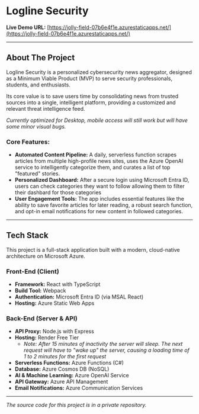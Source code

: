 # Logline Security

**Live Demo URL:** [https://jolly-field-07b6e4f1e.azurestaticapps.net/](https://jolly-field-07b6e4f1e.azurestaticapps.net/)

---

## About The Project

Logline Security is a personalized cybersecurity news aggregator, designed as a Minimum Viable Product (MVP) to serve security professionals, students, and enthusiasts.

Its core value is to save users time by consolidating news from trusted sources into a single, intelligent platform, providing a customized and relevant threat intelligence feed.

*Currently optimized for Desktop, mobile access will still work but will have some minor visual bugs.*

### Core Features:

* **Automated Content Pipeline:** A daily, serverless function scrapes articles from multiple high-profile news sites, uses the Azure OpenAI service to intelligently categorize them, and curates a list of top "featured" stories.
* **Personalized Dashboard:** After a secure login using Microsoft Entra ID, users can check categories they want to follow allowing them to filter their dashbard for those categories
* **User Engagement Tools:** The app includes essential features like the ability to save favorite articles for later reading, a robust search function, and opt-in email notifications for new content in followed categories.

---

## Tech Stack

This project is a full-stack application built with a modern, cloud-native architecture on Microsoft Azure.

### Front-End (Client)

* **Framework:** React with TypeScript
* **Build Tool:** Webpack
* **Authentication:** Microsoft Entra ID (via MSAL React)
* **Hosting:** Azure Static Web Apps

### Back-End (Server & API)

* **API Proxy:** Node.js with Express
* **Hosting:** Render Free Tier
    * *Note: After 15 minutes of inactivity the server will sleep. The next request will have to "wake up" the server, causing a loading time of 1 to 2 minutes for the first request*
* **Serverless Functions:** Azure Functions (C#)
* **Database:** Azure Cosmos DB (NoSQL)
* **AI & Machine Learning:** Azure OpenAI Service
* **API Gateway:** Azure API Management
* **Email Notifications:** Azure Communication Services

---

*The source code for this project is in a private repository.*
